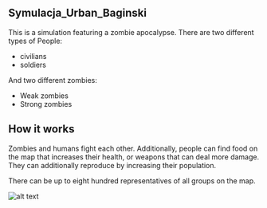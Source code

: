 ## Symulacja_Urban_Baginski
This is a simulation featuring a zombie apocalypse.
There are two different types of People:
 - civilians
 - soldiers
 
And two different zombies:
 - Weak zombies
 - Strong zombies
 
## How it works
 Zombies and humans fight each other. Additionally, people can find food on
 the map that increases their health, or weapons that can deal more damage.
 They can additionally reproduce by increasing their population.
 
 There can be up to eight hundred representatives of all groups on the map.
 
 ![alt text](https://cdn.discordapp.com/attachments/469082594265530371/853602308817944576/Bez_tytuu.png)
 
